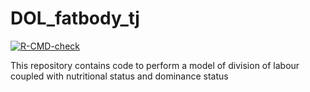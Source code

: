 # DOL_fatbody_tj  

[![R-CMD-check](https://github.com/thijsjanzen/DOL_fatbody_tj/workflows/R-CMD-check/badge.svg)](https://github.com/thijsjanzen/DOL_fatbody_tj/actions)

This repository contains code to perform a model of division of labour coupled with nutritional status and dominance status
